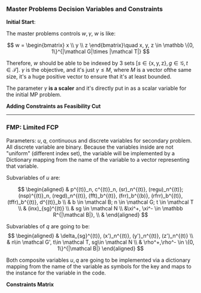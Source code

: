 ### **Master Problems Decision Variables and Constraints**

**Initial Start**: 

The master problems controls $w, \gamma$, $w$ is like: 

$$
w = \begin{bmatrix}
    x
    \\
    y
    \\ 
    z
\end{bmatrix}\quad 
x, y, z \in \mathbb \{0, 1\}^{|\mathcal G|\times |\mathcal T|}
$$

Therefore, $w$ should be able to be indexed by 3 sets $[s\in \{\text{x}, \text{y}, \text{z}\}, g \in \mathcal G, t\in \mathcal T]$. $\gamma$ is the objective, and it's just $\gamma \le M$, where $M$ is a vector ofthe same size, it's a huge positive vector to ensure that it's at least bounded. 

The parameter $\gamma$ **is a scaler** and it's directly put in as a scalar variable for the initial MP problem. 


**Adding Constraints as Feasibility Cut**



---
### **FMP: Limited FCP**

Parameters: $u, q$, continuous and discrete variables for secondary problem. All discrete variable are binary. Because the variables inside are not "uniform" (different index set), the variable will be implemented by a Dictionary mapping from the name of the variable to a vector representing that variable. 

Subvariables of $u$ are: 

$$
\begin{aligned}
    & p^{(t)}_n, c^{(t)}_n, (sr)_n^{(t)}, (regu)_n^{(t)}; (nsp)^{(t)}_n, (regd)_n^{(t)}, 
    (fft)_b^{(t)}, (frr)_b^{(b)}, (rfrr)_b^{(t)}, (tffr)_b^{(t)}, d^{(t)}_b
    \\
    & b \in \mathcal B; n \in \mathcal G; t \in \mathcal T
    \\
    & (inx)_{sg}^{(t)}
    \\
    & sg \in \mathcal N
    \\
    &\xi^+, \xi^- \in \mathbb R^{|\mathcal B|}, 
    \\
    & 
\end{aligned}
$$


Subvariables of $q$ are going to be:
$$
\begin{aligned}
    & \delta_{sg}^{(t)}, (x')_n^{(t)}, (y')_n^{(t)}, (z')_n^{(t)}
    \\
    & n\in \mathcal G', t\in \mathcal T, sg\in \mathcal N
    \\
    & \rho^+,\rho^-  \in \{0, 1\}^{|\mathcal B|}
\end{aligned}
$$

Both composite variables $u, q$ are going to be implemented via a dictionary mapping from the name of the variable as symbols for the key and maps to the instance for the variable in the code. 

**Constraints Matrix**


